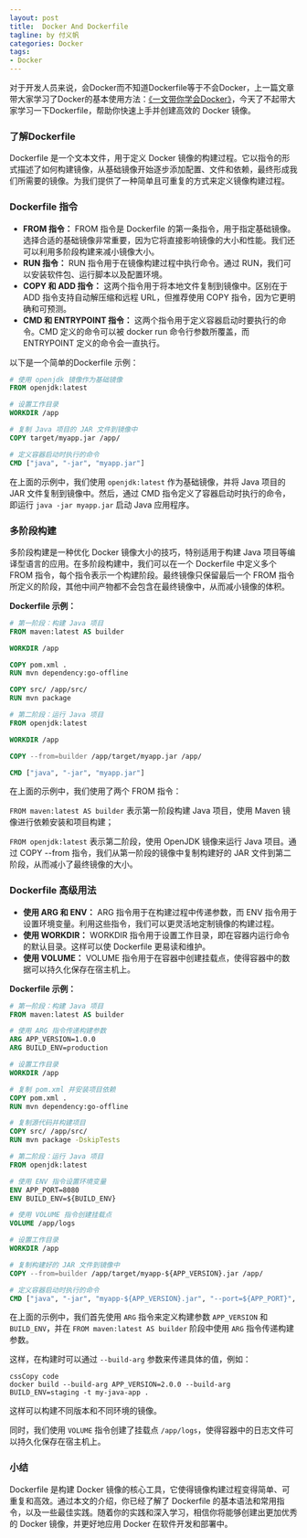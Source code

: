```yaml
---
layout: post
title:  Docker And Dockerfile
tagline: by 付义帆
categories: Docker
tags:
- Docker
---
```


对于开发人员来说，会Docker而不知道Dockerfile等于不会Docker，上一篇文章带大家学习了Docker的基本使用方法：[《一文带你学会Docker》](https://mp.weixin.qq.com/s?__biz=Mzg4MjYyOTgwNw==&mid=2247497758&idx=1&sn=4645ca020d3bd0305eb3753dd3c2c6b8&chksm=cf5175def826fcc881114b13e73f1f2e04d3d5d81bf207f1a77ff98daab3978ea0cc486dfe71&token=1187363738&lang=zh_CN#rd)，今天了不起带大家学习一下Dockerfile，帮助你快速上手并创建高效的 Docker 镜像。

<!--more-->

### 了解Dockerfile

Dockerfile 是一个文本文件，用于定义 Docker 镜像的构建过程。它以指令的形式描述了如何构建镜像，从基础镜像开始逐步添加配置、文件和依赖，最终形成我们所需要的镜像。为我们提供了一种简单且可重复的方式来定义镜像构建过程。

### Dockerfile 指令

- **FROM 指令：** FROM 指令是 Dockerfile 的第一条指令，用于指定基础镜像。选择合适的基础镜像非常重要，因为它将直接影响镜像的大小和性能。我们还可以利用多阶段构建来减小镜像大小。
- **RUN 指令：** RUN 指令用于在镜像构建过程中执行命令。通过 RUN，我们可以安装软件包、运行脚本以及配置环境。
- **COPY 和 ADD 指令：** 这两个指令用于将本地文件复制到镜像中。区别在于 ADD 指令支持自动解压缩和远程 URL，但推荐使用 COPY 指令，因为它更明确和可预测。
- **CMD 和 ENTRYPOINT 指令：** 这两个指令用于定义容器启动时要执行的命令。CMD 定义的命令可以被 docker run 命令行参数所覆盖，而 ENTRYPOINT 定义的命令会一直执行。



以下是一个简单的Dockerfile 示例：

```dockerfile
# 使用 openjdk 镜像作为基础镜像
FROM openjdk:latest

# 设置工作目录
WORKDIR /app

# 复制 Java 项目的 JAR 文件到镜像中
COPY target/myapp.jar /app/

# 定义容器启动时执行的命令
CMD ["java", "-jar", "myapp.jar"]
```

在上面的示例中，我们使用 `openjdk:latest` 作为基础镜像，并将 Java 项目的 JAR 文件复制到镜像中。然后，通过 CMD 指令定义了容器启动时执行的命令，即运行 `java -jar myapp.jar` 启动 Java 应用程序。

### **多阶段构建** 

多阶段构建是一种优化 Docker 镜像大小的技巧，特别适用于构建 Java 项目等编译型语言的应用。在多阶段构建中，我们可以在一个 Dockerfile 中定义多个 FROM 指令，每个指令表示一个构建阶段。最终镜像只保留最后一个 FROM 指令所定义的阶段，其他中间产物都不会包含在最终镜像中，从而减小镜像的体积。

**Dockerfile 示例：**

```dockerfile
# 第一阶段：构建 Java 项目
FROM maven:latest AS builder

WORKDIR /app

COPY pom.xml .
RUN mvn dependency:go-offline

COPY src/ /app/src/
RUN mvn package

# 第二阶段：运行 Java 项目
FROM openjdk:latest

WORKDIR /app

COPY --from=builder /app/target/myapp.jar /app/

CMD ["java", "-jar", "myapp.jar"]
```

在上面的示例中，我们使用了两个 FROM 指令：

`FROM maven:latest AS builder` 表示第一阶段构建 Java 项目，使用 Maven 镜像进行依赖安装和项目构建；

`FROM openjdk:latest` 表示第二阶段，使用 OpenJDK 镜像来运行 Java 项目。通过 COPY --from 指令，我们从第一阶段的镜像中复制构建好的 JAR 文件到第二阶段，从而减小了最终镜像的大小。

### Dockerfile 高级用法

- **使用 ARG 和 ENV：** ARG 指令用于在构建过程中传递参数，而 ENV 指令用于设置环境变量。利用这些指令，我们可以更灵活地定制镜像的构建过程。
- **使用 WORKDIR：** WORKDIR 指令用于设置工作目录，即在容器内运行命令的默认目录。这样可以使 Dockerfile 更易读和维护。
- **使用 VOLUME：** VOLUME 指令用于在容器中创建挂载点，使得容器中的数据可以持久化保存在宿主机上。

**Dockerfile 示例：**

```dockerfile
# 第一阶段：构建 Java 项目
FROM maven:latest AS builder

# 使用 ARG 指令传递构建参数
ARG APP_VERSION=1.0.0
ARG BUILD_ENV=production

# 设置工作目录
WORKDIR /app

# 复制 pom.xml 并安装项目依赖
COPY pom.xml .
RUN mvn dependency:go-offline

# 复制源代码并构建项目
COPY src/ /app/src/
RUN mvn package -DskipTests

# 第二阶段：运行 Java 项目
FROM openjdk:latest

# 使用 ENV 指令设置环境变量
ENV APP_PORT=8080
ENV BUILD_ENV=${BUILD_ENV}

# 使用 VOLUME 指令创建挂载点
VOLUME /app/logs

# 设置工作目录
WORKDIR /app

# 复制构建好的 JAR 文件到镜像中
COPY --from=builder /app/target/myapp-${APP_VERSION}.jar /app/

# 定义容器启动时执行的命令
CMD ["java", "-jar", "myapp-${APP_VERSION}.jar", "--port=${APP_PORT}", "--env=${BUILD_ENV}"]

```

在上面的示例中，我们首先使用 `ARG` 指令来定义构建参数 `APP_VERSION` 和 `BUILD_ENV`，并在 `FROM maven:latest AS builder` 阶段中使用 `ARG` 指令传递构建参数。

这样，在构建时可以通过 `--build-arg` 参数来传递具体的值，例如：

```
cssCopy code
docker build --build-arg APP_VERSION=2.0.0 --build-arg BUILD_ENV=staging -t my-java-app .
```

这样可以构建不同版本和不同环境的镜像。

同时，我们使用 `VOLUME` 指令创建了挂载点 `/app/logs`，使得容器中的日志文件可以持久化保存在宿主机上。

### 小结

Dockerfile 是构建 Docker 镜像的核心工具，它使得镜像构建过程变得简单、可重复和高效。通过本文的介绍，你已经了解了 Dockerfile 的基本语法和常用指令，以及一些最佳实践。随着你的实践和深入学习，相信你将能够创建出更加优秀的 Docker 镜像，并更好地应用 Docker 在软件开发和部署中。
